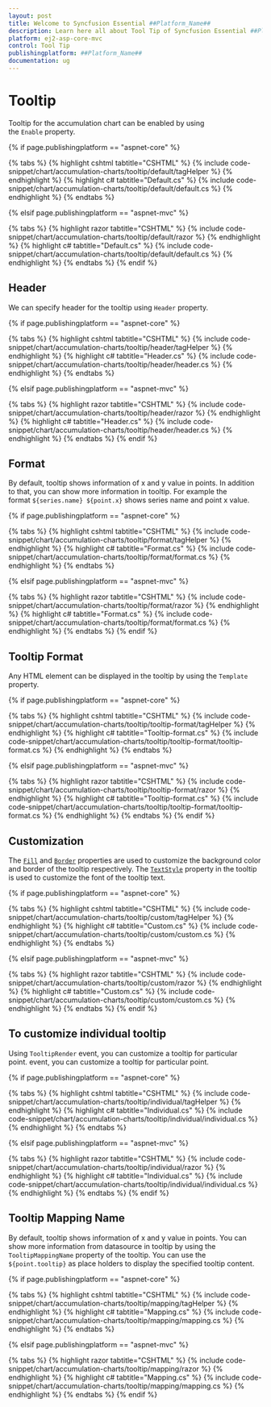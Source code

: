 ```yaml
---
layout: post
title: Welcome to Syncfusion Essential ##Platform_Name##
description: Learn here all about Tool Tip of Syncfusion Essential ##Platform_Name## widgets based on HTML5 and jQuery.
platform: ej2-asp-core-mvc
control: Tool Tip
publishingplatform: ##Platform_Name##
documentation: ug
---
```



# Tooltip

Tooltip for the accumulation chart can be enabled by using the `Enable` property.

{% if page.publishingplatform == "aspnet-core" %}

{% tabs %}
{% highlight cshtml tabtitle="CSHTML" %}
{% include code-snippet/chart/accumulation-charts/tooltip/default/tagHelper %}
{% endhighlight %}
{% highlight c# tabtitle="Default.cs" %}
{% include code-snippet/chart/accumulation-charts/tooltip/default/default.cs %}
{% endhighlight %}
{% endtabs %}

{% elsif page.publishingplatform == "aspnet-mvc" %}

{% tabs %}
{% highlight razor tabtitle="CSHTML" %}
{% include code-snippet/chart/accumulation-charts/tooltip/default/razor %}
{% endhighlight %}
{% highlight c# tabtitle="Default.cs" %}
{% include code-snippet/chart/accumulation-charts/tooltip/default/default.cs %}
{% endhighlight %}
{% endtabs %}
{% endif %}



## Header

We can specify header for the tooltip using `Header` property.

{% if page.publishingplatform == "aspnet-core" %}

{% tabs %}
{% highlight cshtml tabtitle="CSHTML" %}
{% include code-snippet/chart/accumulation-charts/tooltip/header/tagHelper %}
{% endhighlight %}
{% highlight c# tabtitle="Header.cs" %}
{% include code-snippet/chart/accumulation-charts/tooltip/header/header.cs %}
{% endhighlight %}
{% endtabs %}

{% elsif page.publishingplatform == "aspnet-mvc" %}

{% tabs %}
{% highlight razor tabtitle="CSHTML" %}
{% include code-snippet/chart/accumulation-charts/tooltip/header/razor %}
{% endhighlight %}
{% highlight c# tabtitle="Header.cs" %}
{% include code-snippet/chart/accumulation-charts/tooltip/header/header.cs %}
{% endhighlight %}
{% endtabs %}
{% endif %}



## Format

By default, tooltip shows information of x and y value in points. In addition to that, you can show more
information in tooltip. For example the format `${series.name} ${point.x}` shows series name and point x value.

{% if page.publishingplatform == "aspnet-core" %}

{% tabs %}
{% highlight cshtml tabtitle="CSHTML" %}
{% include code-snippet/chart/accumulation-charts/tooltip/format/tagHelper %}
{% endhighlight %}
{% highlight c# tabtitle="Format.cs" %}
{% include code-snippet/chart/accumulation-charts/tooltip/format/format.cs %}
{% endhighlight %}
{% endtabs %}

{% elsif page.publishingplatform == "aspnet-mvc" %}

{% tabs %}
{% highlight razor tabtitle="CSHTML" %}
{% include code-snippet/chart/accumulation-charts/tooltip/format/razor %}
{% endhighlight %}
{% highlight c# tabtitle="Format.cs" %}
{% include code-snippet/chart/accumulation-charts/tooltip/format/format.cs %}
{% endhighlight %}
{% endtabs %}
{% endif %}



## Tooltip Format

Any HTML element can be displayed in the tooltip by using the `Template` property.

{% if page.publishingplatform == "aspnet-core" %}

{% tabs %}
{% highlight cshtml tabtitle="CSHTML" %}
{% include code-snippet/chart/accumulation-charts/tooltip/tooltip-format/tagHelper %}
{% endhighlight %}
{% highlight c# tabtitle="Tooltip-format.cs" %}
{% include code-snippet/chart/accumulation-charts/tooltip/tooltip-format/tooltip-format.cs %}
{% endhighlight %}
{% endtabs %}

{% elsif page.publishingplatform == "aspnet-mvc" %}

{% tabs %}
{% highlight razor tabtitle="CSHTML" %}
{% include code-snippet/chart/accumulation-charts/tooltip/tooltip-format/razor %}
{% endhighlight %}
{% highlight c# tabtitle="Tooltip-format.cs" %}
{% include code-snippet/chart/accumulation-charts/tooltip/tooltip-format/tooltip-format.cs %}
{% endhighlight %}
{% endtabs %}
{% endif %}



## Customization

The [`Fill`](https://help.syncfusion.com/cr/aspnetcore-js2/Syncfusion.EJ2.Charts.AccumulationChartTooltipSettings.html#Syncfusion_EJ2_Charts_AccumulationChartTooltipSettings_Fill) and
[`Border`](https://help.syncfusion.com/cr/aspnetcore-js2/Syncfusion.EJ2.Charts.AccumulationChartTooltipSettings.html#Syncfusion_EJ2_Charts_AccumulationChartTooltipSettings_Border)
properties are used to customize the background color and border of the tooltip respectively.
The [`TextStyle`](https://help.syncfusion.com/cr/aspnetcore-js2/Syncfusion.EJ2.Charts.AccumulationChartTooltipSettings.html#Syncfusion_EJ2_Charts_AccumulationChartTooltipSettings_TextStyle)
property in the tooltip is used to customize the font of the tooltip text.

{% if page.publishingplatform == "aspnet-core" %}

{% tabs %}
{% highlight cshtml tabtitle="CSHTML" %}
{% include code-snippet/chart/accumulation-charts/tooltip/custom/tagHelper %}
{% endhighlight %}
{% highlight c# tabtitle="Custom.cs" %}
{% include code-snippet/chart/accumulation-charts/tooltip/custom/custom.cs %}
{% endhighlight %}
{% endtabs %}

{% elsif page.publishingplatform == "aspnet-mvc" %}

{% tabs %}
{% highlight razor tabtitle="CSHTML" %}
{% include code-snippet/chart/accumulation-charts/tooltip/custom/razor %}
{% endhighlight %}
{% highlight c# tabtitle="Custom.cs" %}
{% include code-snippet/chart/accumulation-charts/tooltip/custom/custom.cs %}
{% endhighlight %}
{% endtabs %}
{% endif %}



## To customize individual tooltip

Using `TooltipRender` event, you can customize a tooltip for particular point. event, you can customize a
tooltip for particular point.

{% if page.publishingplatform == "aspnet-core" %}

{% tabs %}
{% highlight cshtml tabtitle="CSHTML" %}
{% include code-snippet/chart/accumulation-charts/tooltip/individual/tagHelper %}
{% endhighlight %}
{% highlight c# tabtitle="Individual.cs" %}
{% include code-snippet/chart/accumulation-charts/tooltip/individual/individual.cs %}
{% endhighlight %}
{% endtabs %}

{% elsif page.publishingplatform == "aspnet-mvc" %}

{% tabs %}
{% highlight razor tabtitle="CSHTML" %}
{% include code-snippet/chart/accumulation-charts/tooltip/individual/razor %}
{% endhighlight %}
{% highlight c# tabtitle="Individual.cs" %}
{% include code-snippet/chart/accumulation-charts/tooltip/individual/individual.cs %}
{% endhighlight %}
{% endtabs %}
{% endif %}



## Tooltip Mapping Name

By default, tooltip shows information of x and y value in points. You can show more information from datasource in tooltip by using the `TooltipMappingName` property of the tooltip. You can use the `${point.tooltip}` as place holders to display the specified tooltip content.

{% if page.publishingplatform == "aspnet-core" %}

{% tabs %}
{% highlight cshtml tabtitle="CSHTML" %}
{% include code-snippet/chart/accumulation-charts/tooltip/mapping/tagHelper %}
{% endhighlight %}
{% highlight c# tabtitle="Mapping.cs" %}
{% include code-snippet/chart/accumulation-charts/tooltip/mapping/mapping.cs %}
{% endhighlight %}
{% endtabs %}

{% elsif page.publishingplatform == "aspnet-mvc" %}

{% tabs %}
{% highlight razor tabtitle="CSHTML" %}
{% include code-snippet/chart/accumulation-charts/tooltip/mapping/razor %}
{% endhighlight %}
{% highlight c# tabtitle="Mapping.cs" %}
{% include code-snippet/chart/accumulation-charts/tooltip/mapping/mapping.cs %}
{% endhighlight %}
{% endtabs %}
{% endif %}


